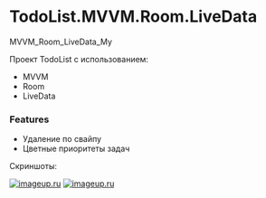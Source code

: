 # TodoList.MVVM.Room.LiveData
MVVM_Room_LiveData_My

Проект TodoList с использованием:
- MVVM
- Room
- LiveData

### Features

- Удаление по свайпу
- Цветные приоритеты задач

Скриншоты:

[![imageup.ru](https://imageup.ru/img280/thumb/snimok-ekrana-2022-12-30-1402474145555.jpg)](https://imageup.ru/img280/4145555/snimok-ekrana-2022-12-30-140247.jpg.html) [![imageup.ru](https://imageup.ru/img59/thumb/snimok-ekrana-2-2022-12-30-1407244145558.jpg)](https://imageup.ru/img59/4145558/snimok-ekrana-2-2022-12-30-140724.jpg.html)
